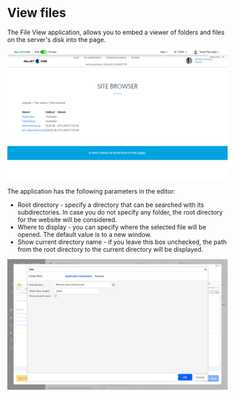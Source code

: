 # View files

The File View application, allows you to embed a viewer of folders and files on the server's disk into the page.

![](site-browser.png)

The application has the following parameters in the editor:
- Root directory - specify a directory that can be searched with its subdirectories. In case you do not specify any folder, the root directory for the website will be considered.
- Where to display - you can specify where the selected file will be opened. The default value is to a new window.
- Show current directory name - if you leave this box unchecked, the path from the root directory to the current directory will be displayed.

![](editor-dialog.png)
